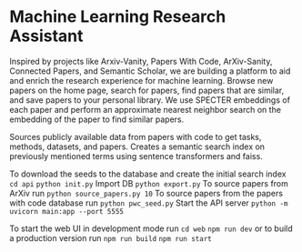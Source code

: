 # Machine Learning Research Assistant

Inspired by projects like Arxiv-Vanity, Papers With Code, ArXiv-Sanity, Connected Papers, and Semantic Scholar, we are building a platform to aid and enrich the research experience for machine learning. Browse new papers on the home page, search for papers, find papers that are similar, and save papers to your personal library. We use SPECTER embeddings of each paper and perform an approximate nearest neighbor search on the embedding of the paper to find similar papers.


Sources publicly available data from papers with code to get tasks, methods, datasets, and papers.
Creates a semantic search index on previously mentioned terms using sentence transformers and faiss.


To download the seeds to the database and create the initial search index
`cd api`
`python init.py`
Import DB
`python export.py`
To source papers from ArXiv run
`python source_papers.py 10`
To source papers from the papers with code database run
`python pwc_seed.py`
Start the API server
`python -m uvicorn main:app --port 5555`

To start the web UI in development mode run
`cd web`
`npm run dev`
or to build a production version run
`npm run build`
`npm run start`


